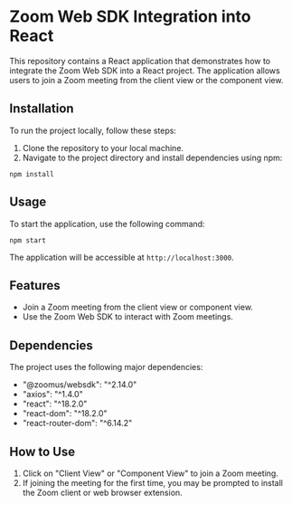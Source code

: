 # Zoom Web SDK Integration into React

This repository contains a React application that demonstrates how to integrate the Zoom Web SDK into a React project. The application allows users to join a Zoom meeting from the client view or the component view.

## Installation

To run the project locally, follow these steps:

1. Clone the repository to your local machine.
2. Navigate to the project directory and install dependencies using npm:

```npm install```

## Usage

To start the application, use the following command:

```npm start```


The application will be accessible at `http://localhost:3000`.

## Features

- Join a Zoom meeting from the client view or component view.
- Use the Zoom Web SDK to interact with Zoom meetings.

## Dependencies

The project uses the following major dependencies:

- "@zoomus/websdk": "^2.14.0"
- "axios": "^1.4.0"
- "react": "^18.2.0"
- "react-dom": "^18.2.0"
- "react-router-dom": "^6.14.2"

## How to Use

1. Click on "Client View" or "Component View" to join a Zoom meeting.
2. If joining the meeting for the first time, you may be prompted to install the Zoom client or web browser extension.
